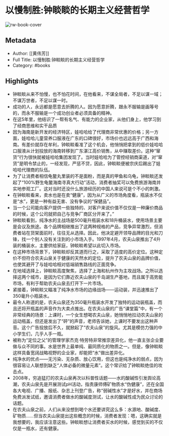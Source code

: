 # 以慢制胜:钟睒睒的长期主义经营哲学

![rw-book-cover](https://cdn.weread.qq.com/weread/cover/96/cpplatform_a7n1kggutpfdwb78ybepoc/s_cpplatform_a7n1kggutpfdwb78ybepoc1676254235.jpg)

## Metadata
- Author: [[黄伟芳]]
- Full Title: 以慢制胜:钟睒睒的长期主义经营哲学
- Category: #books

## Highlights
- 钟睒睒从来不怕慢，也不怕花时间，在他看来，不谋全局者，不足以谋一域；不谋万世者，不足以谋一时。
- 成功的人，永远都是愿意去折腾的人。因为愿意折腾，跟永不服输是画等号的，而永不服输是一个成功创业者必须具备的精神。
- 在这5年里，他结识了一帮有名气、有能力的企业家，从他们身上，他学习到了经商思维和实干品质
- 因为海南是新开发的经济特区，娃哈哈给了代理商非常优惠的价格；另一方面，娃哈哈儿童营养口服液在广东的口碑很好，市场价也远远高于广西和海南。有差价就存在牟利，钟睒睒看准了这个机会，他悄悄把拿到的低价娃哈哈口服液从计划投放的海南转移到广东湛江高价销售，从中赚取差价。这种“窜货”行为很快就被娃哈哈集团发现了。当时娃哈哈为了管控经销商渠道，对“窜货”是明令禁止的，一经发现，严惩不贷，因此，钟睒睒便被宗庆后踢出了娃哈哈代理商的队伍。
- 为了让消费者相信龟鳖丸里装的不是面粉，而是真的甲鱼和乌龟，钟睒睒还发起了“100%野生龟鳖海南寻真大行动”活动，消费者抽奖可以免费旅游海南并实地参观工厂。这对当时还没什么旅游经历的中国人来说可是个不小的刺激。
- 在钟睒睒看来，卖水也是在卖“健康”，因为从广义的市场角度看，瓶装水不仅是“水”，更是一种有益无害、没有争议的“保健品”。
- 当一个公司能向客户提供一些独特的、对客户来说价值不仅仅是一种廉价商品的时候，这个公司就把自己与竞争厂商区分开来了。”
- 钟睒睒看到，纯净水的主战场是500毫升瓶装水和18升桶装水，使用场景主要是会议及旅途。各个品牌相继推出了这两种规格的产品，竞争异常激烈，但消费者站在货架面前时，往往无从选择。因此，他决定避开领导品牌的目光和刀锋，找一个别人没有关注到的小市场入手。1997年4月，农夫山泉推出了4升装的桶装水，主要供给家庭，钟睒睒希望以此切入市场。
- 在这种市场背景下，钟睒睒却反其道而行之，采取了适度的高价定位。这种定价不但符合农夫山泉关于健康的天然水的定位，提升了农夫山泉的品牌价值，也使其避开了与娃哈哈相对低端销售路线的正面竞争。
- 在地域选择上，钟睒睒高度聚焦，选择了上海和杭州作为主攻战场。之所以选择这两个城市，是因为它们靠近农夫山泉的千岛湖生产基地，而且属于高势能市场，有利于帮助农夫山泉去打开下一片市场。
- 紧接着，钟睒睒又瞄准了纯净水市场的边缘战场——运动装，并迅速推出了350毫升小瓶装水。
- 最令人称道的是，农夫山泉还为350毫升瓶装水开发了独特的运动装瓶盖，而且还将开瓶盖的声音作为大卖点推出。在农夫山泉的广告“课堂篇”中，有一个非常经典的场景：上课时，一个女生想喝农夫山泉，她悄悄地拉动农夫山泉的运动瓶盖，但还是发出了“砰”的声音，老师告诉她，上课时不要发出这种声音。这个广告投放后不久，就掀起了“农夫山泉”的旋风。尤其是模仿力强的中小学生们，几乎人手一瓶。
- 被称为“定位之父”的管理学家杰克·特劳特非常推崇差异化，他一直主张企业要做与众不同的事。水是世界上最单纯、最同质化的物质之一。但是，像钟睒睒这样具备宽阔战略视野的企业家，却能把“水”做出差异化。
- 纯净水的优点——无污染、无杂质、放心饮用，但这也是纯净水的弱点，因为很容易让人联想到缺乏“人体必备的微量元素”。这个常识给了钟睒睒绝佳的攻击点。
- 2008年，穷追猛打的农夫山泉再次以科普性话题——水的酸碱性引发舆论高潮，农夫山泉先是开展测试pH活动，指责康师傅矿物质水“伪健康”，还在全国各大电视、广播、报纸、杂志上刊登广告，称“弱碱性水”才是好水，并在商场免费派发试纸，邀请消费者做水的酸碱度测试，让水的酸碱性成为民众讨论的话题。
- 在农夫山泉之前，人们从来没想到喝个水还要讲究这么多：水源地、酸碱度、矿物质……但当农夫山泉提出这些概念的时候，消费者发现：嗯，这确实就是我想要的，我应该注意这些。钟睒睒想让消费者买水的时候，感觉到买的不仅仅是一瓶水，还有健康。
